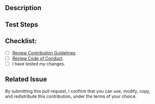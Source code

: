 <!--- Title -->

Description
-----------
<!--- Describe your changes in detail. -->

Test Steps
-----------
<!-- Describe the steps to reproduce. -->

Checklist:
----------
<!--- Go over all the following points, and put an `x` in all the boxes that apply. -->
- [ ] [Review Contribution Guidelines](https://github.com/mavlink/qgroundcontrol/blob/master/.github/CONTRIBUTING.md).
- [ ] [Review Code of Conduct](https://github.com/mavlink/qgroundcontrol/blob/master/.github/CODE_OF_CONDUCT.md).
- [ ] I have tested my changes.

Related Issue
-----------
<!-- If any, please provide issue ID. -->


By submitting this pull request, I confirm that you can use, modify, copy, and redistribute this contribution, under the terms of your choice.
